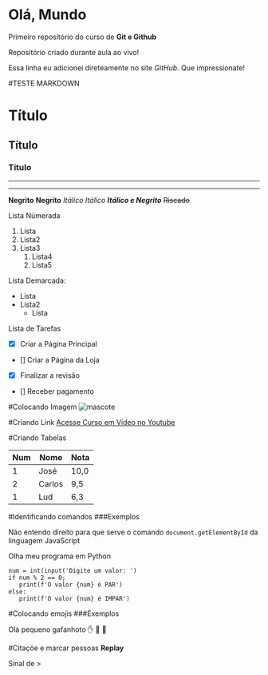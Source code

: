 # Olá, Mundo
 Primeiro repositório do curso de **Git e Github**

 Repositório criado durante aula ao vivo!

 Essa linha eu adicionei direteamente no site *GitHub*. Que impressionate!

 #TESTE MARKDOWN
 # Título
 ## Título
 ### Título
 ---
 ***

 **Negrito** 
 __Negrito__
 *Itálico* _Itálico_
 __*Itálico e Negrito*__
 ~~Riscado~~

 Lista Númerada

 1. Lista
 1. Lista2
 1. Lista3
    1. Lista4
    1. Lista5

 Lista Demarcada:

 * Lista
 * Lista2
   - Lista

 Lista de Tarefas
 - [x] Criar a Página Principal
 - [] Criar a Página da Loja
 - [x] Finalizar a revisão
 - [] Receber pagamento

#Colocando Imagem
![mascote](https://github.com/brunotaguiar/Ola-Mundo/assets/85298376/49889757-adf9-4899-ba47-e288a63709d2)

#Criando Link
[Acesse Curso em Vídeo no Youtube](https://www.youtube.com/playlist?list=PLHz_AreHm4dm7ZULPAmadvNhH6vk9oNZA)

#Criando Tabelas

Num | Nome | Nota
---|---|---
1|José|10,0
2|Carlos|9,5
1|Lud|6,3

#Identificando comandos
###Exemplos

Não entendo direito para que serve o comando `document.getElementById` da linguagem JavaScript

Olha meu programa em Python
```
num = int(input('Digite um valor: ')
if num % 2 == 0;
   print(f'O valor {num} é PAR')
else:
   print(f'O valor {num} é IMPAR')
```

#Colocando emojis
###Exemplos

Olá pequeno gafanhoto ✋ 🐣 🐒

#Citaçõe e marcar pessoas __Replay__

Sinal de >




